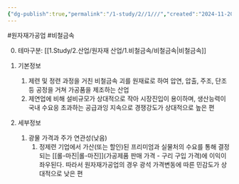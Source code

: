 ```yaml
---
{"dg-publish":true,"permalink":"/1-study/2//1///","created":"2024-11-20T21:02:28.774+09:00","updated":"2025-06-26T12:51:16.045+09:00"}
---
```


#원자재가공업 #비철금속


0. 테마구분: [[1.Study/2.산업/원자재 산업/1.비철금속/비철금속\|비철금속]]


1. 기본정보
	1. 제련 및 정련 과정을 거친 비철금속 괴를 원재료로 하여 압연, 압출, 주조, 단조 등 공정을 거쳐 가공품을 제조하는 산업
	2. 제연업에 비해 설비규모가 상대적으로 작아 시장진입이 용이하며, 생산능력이 국내 수요응 초과하는 공급과잉 지속으로 경쟁강도가 상대적으로 높은 편

2. 세부정보
	1. 광물 가격과 주가 연관성(낮음)
		1. 정제련 기업에서 가산(또는 할인)된 프리미엄과 실물처의 수요를 통해 결정되는 [[롤-마진\|롤-마진]](가공제품 판매 가격 - 구리 구입 가격)에 이익이 좌우된다. 따라서 원자재가공업의 경우 광석 가격변동에 따른 민감도가 상대적으로 낮은 편 
